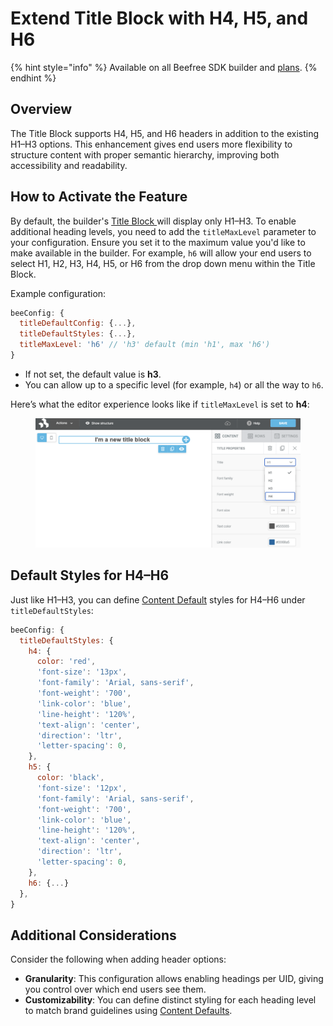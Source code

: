 # Extend Title Block with H4, H5, and H6

{% hint style="info" %}
Available on all Beefree SDK builder and [plans](https://developers.beefree.io/pricing-plans).
{% endhint %}

## Overview

The Title Block supports H4, H5, and H6 headers in addition to the existing H1–H3 options. This enhancement gives end users more flexibility to structure content with proper semantic hierarchy, improving both accessibility and readability.

## How to Activate the Feature

By default, the builder's [Title Block ](https://docs.beefree.io/end-user-guide/content-blocks/titles)will display only H1–H3. To enable additional heading levels, you need to add the `titleMaxLevel` parameter to your configuration. Ensure you set it to the maximum value you'd like to make available in the builder. For example, `h6` will allow your end users to select H1, H2, H3, H4, H5, or H6 from the drop down menu within the Title Block.

Example configuration:

```js
beeConfig: {
  titleDefaultConfig: {...},
  titleDefaultStyles: {...},
  titleMaxLevel: 'h6' // 'h3' default (min 'h1', max 'h6')
}
```

* If not set, the default value is **h3**.
* You can allow up to a specific level (for example, `h4`) or all the way to `h6`.

Here’s what the editor experience looks like if `titleMaxLevel` is set to **h4**:

<figure><img src="../.gitbook/assets/CleanShot 2025-08-19 at 19.22.33@2x.png" alt=""><figcaption></figcaption></figure>

## Default Styles for H4–H6

Just like H1–H3, you can define [Content Default](appearance/content-defaults.md#content-defaults-for-additional-title-levels) styles for H4–H6 under `titleDefaultStyles`:

```js
beeConfig: {
  titleDefaultStyles: {
    h4: {
      color: 'red',
      'font-size': '13px',
      'font-family': 'Arial, sans-serif',
      'font-weight': '700',
      'link-color': 'blue',
      'line-height': '120%',
      'text-align': 'center',
      'direction': 'ltr',
      'letter-spacing': 0,
    },
    h5: {
      color: 'black',
      'font-size': '12px',
      'font-family': 'Arial, sans-serif',
      'font-weight': '700',
      'link-color': 'blue',
      'line-height': '120%',
      'text-align': 'center',
      'direction': 'ltr',
      'letter-spacing': 0,
    },
    h6: {...}
  },
}
```

## Additional Considerations

Consider the following when adding header options:

* **Granularity**: This configuration allows enabling headings per UID, giving you control over which end users see them.
* **Customizability**: You can define distinct styling for each heading level to match brand guidelines using [Content Defaults](appearance/content-defaults.md#content-defaults-for-additional-title-levels).
